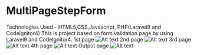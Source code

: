 # MultiPageStepForm
Technologies Used - HTML5,CSS,Javascript, PHP(Laravel9 and CodeIgnitor4)
This is project based on form validation page by using Laravel9 and CodeIgnitor4.
1st page
<img src="file:///Users/radhagobindadas/Desktop/Output/Screenshot%202022-09-09%20at%2012.41.31%20AM.png" alt="Alt text" title="Optional title">
2nd page
<img src="file:///Users/radhagobindadas/Desktop/Output/Screenshot%202022-09-09%20at%2012.41.43%20AM.png" alt="Alt text" title="Optional title">
3rd page
<img src="file:///Users/radhagobindadas/Desktop/Output/Screenshot%202022-09-09%20at%2012.42.07%20AM.png" alt="Alt text" title="Optional title">
4th page
<img src="file:///Users/radhagobindadas/Desktop/Output/Screenshot%202022-09-09%20at%2012.42.17%20AM.png" alt="Alt text" title="Optional title">
Output page
<img src="file:///Users/radhagobindadas/Desktop/Output/Screenshot%202022-09-09%20at%2012.42.42%20AM.png" alt="Alt text" title="Optional title">
